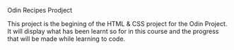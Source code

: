 Odin Recipes Prodject

This project is the begining of the HTML & CSS project for the Odin Project.
It will display what has been learnt so for in this course and the progress that will be made while learning to code. 